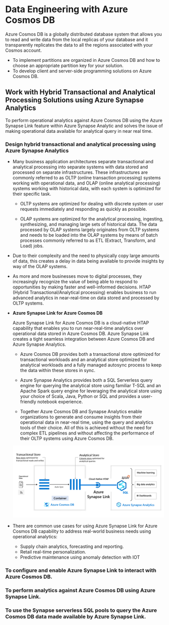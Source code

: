 # Data Engineering with Azure Cosmos DB

Azure Cosmos DB is a globally distributed database system that allows you to read and write data from the local replicas of your database and it transparently replicates the data to all the regions associated with your Cosmos account.

* To implement partitions are organized in Azure Cosmos DB and how to choose an appropriate partition key for your solution.
* To develop client and server-side programming solutions on Azure Cosmos DB.

## Work with Hybrid Transactional and Analytical Processing Solutions using Azure Synapse Analytics

  To perform operational analytics against Azure Cosmos DB using the Azure Synapse Link feature within Azure Synapse Analytic and solves the issue of making operational data available for analytical query in near real time. 

###  Design hybrid transactional and analytical processing using Azure Synapse Analytics

* Many business application architectures separate transactional and analytical processing into separate systems with data stored and processed on separate infrastructures. These infrastructures are commonly referred to as OLTP (online transaction processing) systems working with operational data, and OLAP (online analytical processing) systems working with historical data, with each system is optimized for their specific task.

    *   OLTP systems are optimized for dealing with discrete system or user requests immediately and responding as quickly as possible.

    *   OLAP systems are optimized for the analytical processing, ingesting, synthesizing, and managing large sets of historical data. The data processed by OLAP systems largely originates from OLTP systems and needs to be loaded into the OLAP systems by means of batch processes commonly referred to as ETL (Extract, Transform, and Load) jobs.

* Due to their complexity and the need to physically copy large amounts of data, this creates a delay in data being available to provide insights by way of the OLAP systems.

* As more and more businesses move to digital processes, they increasingly recognize the value of being able to respond to opportunities by making faster and well-informed decisions. HTAP (Hybrid Transactional/Analytical processing) enables business to run advanced analytics in near-real-time on data stored and processed by OLTP systems.

* **Azure Synapse Link for Azure Cosmos DB**

  Azure Synapse Link for Azure Cosmos DB is a cloud-native HTAP capability that enables you to run near-real-time analytics over operational data stored in Azure Cosmos DB. Azure Synapse Link creates a tight seamless integration between Azure Cosmos DB and Azure Synapse Analytics.

    *   Azure Cosmos DB provides both a transactional store optimized for transactional workloads and an analytical store optimized for analytical workloads and a fully managed autosync process to keep the data within these stores in sync.

    *   Azure Synapse Analytics provides both a SQL Serverless query engine for querying the analytical store using familiar T-SQL and an Apache Spark query engine for leveraging the analytical store using your choice of Scala, Java, Python or SQL and provides a user-friendly notebook experience.

    *   Together Azure Cosmos DB and Synapse Analytics enable organizations to generate and consume insights from their operational data in near-real time, using the query and analytics tools of their choice. All of this is achieved without the need for complex ETL pipelines and without affecting the performance of their OLTP systems using Azure Cosmos DB.

    <img src="./synapse-analytics-cosmos-db-architecture.png" />
    
* There are common use cases for using Azure Synapse Link for Azure Cosmos DB capability to address real-world business needs using operational analytics: 

    *   Supply chain analytics, forecasting and reporting.
    *   Retail real-time personalization.
    *   Predictive maintenance using anomaly detection with IOT
   
###  To configure and enable Azure Synapse Link to interact with Azure Cosmos DB. 


### To perform analytics against Azure Cosmos DB using Azure Synapse Link.


### To use the Synapse serverless SQL pools to query the Azure Cosmos DB data made available by Azure Synapse Link. 

